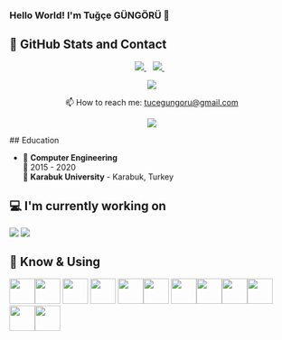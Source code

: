 ### Hello World! I'm Tuğçe GÜNGÖRÜ 👋



## 📌 GitHub Stats and Contact

<p align="center">
    <a href="https://www.linkedin.com/in/tu%C4%9F%C3%A7e-g%C3%BCng%C3%B6r%C3%BC-60a832144/">
    <img src="https://img.shields.io/badge/linkedin-%230077B5.svg?&style=for-the-badge&logo=linkedin&logoColor=white" />
  </a>&nbsp;&nbsp;
  <a href="https://twitter.com/tugcegungoru">
    <img src="https://img.shields.io/badge/twitter-%23E4405F.svg?&style=for-the-badge&logo=twitter&logoColor=white" />        
  </a>&nbsp;&nbsp;
</p>


<p align="center">
    <img  src="https://github-readme-stats.vercel.app/api?username=tugcegungoru&show_icons=true&count_private=true&hide=contribs,issue" />
</p>

<p align="center">
  📫 How to reach me: <a href='mailto:tucegungoru@gmail.com'>tucegungoru@gmail.com</a>
</p>
<p align="center">
    <a href="https://github.com/tugcegungoru/github-profile-views-counter">
        <img src="https://komarev.com/ghpvc/?username=tugcegungoru">
    </a>
</p>
## Education

- 📖 **Computer Engineering**\
📆 2015 - 2020\
📍 **Karabuk University** - Karabuk, Turkey


## 💻 I'm currently working on

<code><img src="https://www.vectorlogo.zone/logos/android/android-ar21.svg"></code>
<code><img src="https://www.vectorlogo.zone/logos/java/java-ar21.svg"></code>


## 🧠 Know & Using

<img src="https://www.vectorlogo.zone/logos/python/python-icon.svg" width="45" /><img 
src="https://www.vectorlogo.zone/logos/djangoproject/djangoproject-ar21.svg"  width="45" /> <img 
src="https://www.vectorlogo.zone/logos/java/java-icon.svg"  width="45" />   <img 
src="https://www.vectorlogo.zone/logos/wordpress/wordpress-icon.svg"  width="45" />  <img 
src="https://www.vectorlogo.zone/logos/firebase/firebase-icon.svg"  width="45" /><img 
src="https://www.vectorlogo.zone/logos/medium/medium-tile.svg"  width="45" />  <img 
src="https://www.vectorlogo.zone/logos/w3_html5/w3_html5-icon.svg" width="45" /><img 
src="https://www.vectorlogo.zone/logos/php/php-icon.svg" width="45" /><img 
src="https://www.vectorlogo.zone/logos/symfony/symfony-icon.svg" width="45" /><img 
src="https://www.vectorlogo.zone/logos/unity3d/unity3d-icon.svg" width="45" /><img 
src="https://www.vectorlogo.zone/logos/android/android-icon.svg" width="45" /><img
src="https://www.vectorlogo.zone/logos/springio/springio-icon.svg" width="45" />
